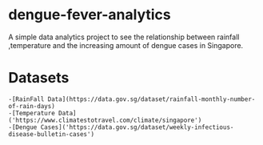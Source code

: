 # dengue-fever-analytics
A simple data analytics project to see the relationship between rainfall ,temperature and the increasing amount of dengue cases in Singapore.


# Datasets
```
-[RainFall Data](https://data.gov.sg/dataset/rainfall-monthly-number-of-rain-days)
-[Temperature Data]('https://www.climatestotravel.com/climate/singapore')
-[Dengue Cases]('https://data.gov.sg/dataset/weekly-infectious-disease-bulletin-cases')
```
